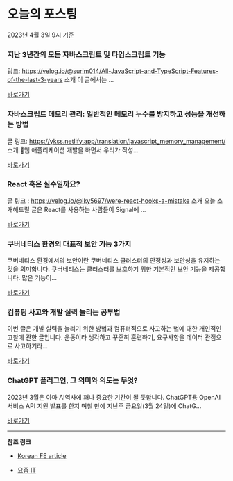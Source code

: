 # 오늘의 포스팅 
2023년 4월 3일 9시 기준 

###  지난 3년간의 모든 자바스크립트 및 타입스크립트 기능 

 링크: https://velog.io/@surim014/All-JavaScript-and-TypeScript-Features-of-the-last-3-years 소개 이 글에서는 ... 

 [바로가기](https://kofearticle.substack.com/p/korean-fe-article-3) 

###  자바스크립트 메모리 관리: 일반적인 메모리 누수를 방지하고 성능을 개선하는 방법 

 글 링크: https://ykss.netlify.app/translation/javascript_memory_management/ 소개 웹 애플리케이션 개발을 하면서 우리가 작성... 

 [바로가기](https://kofearticle.substack.com/p/korean-fe-article-7dc) 

###  React 훅은 실수일까요? 

 글 링크 : https://velog.io/@lky5697/were-react-hooks-a-mistake 소개 오늘 소개해드릴 글은 React를 사용하는 사람들이 Signal에 ... 

 [바로가기](https://kofearticle.substack.com/p/korean-fe-article-react-9b4) 

### 쿠버네티스 환경의 대표적 보안 기능 3가지 

 쿠버네티스 환경에서의 보안이란 쿠버네티스 클러스터의 안정성과 보안성을 유지하는 것을 의미합니다. 쿠버네티스는 클러스터를 보호하기 위한 기본적인 보안 기능을 제공합니다. 많은 기능이... 

 [바로가기](https://yozm.wishket.com/magazine/detail/1953/) 

### 컴퓨팅 사고와 개발 실력 늘리는 공부법 

 이번 글은 개발 실력을 늘리기 위한 방법과 컴퓨터적으로 사고하는 법에 대한 개인적인 고찰에 관한 글입니다. 운동이라 생각하고 꾸준히 훈련하기, 요구사항을 데이터 관점으로 사고하기라... 

 [바로가기](https://yozm.wishket.com/magazine/detail/1950/) 

### ChatGPT 플러그인, 그 의미와 의도는 무엇? 

 2023년 3월은 아마 AI역사에 꽤나 중요한 기간이 될 듯합니다. ChatGPT용 OpenAI 서비스 API 지원 발표를 한지 며칠 만에 지난주 금요일(3월 24일)에 ChatG... 

 [바로가기](https://yozm.wishket.com/magazine/detail/1951/) 

---

**참조 링크**

- [Korean FE article](https://kofearticle.substack.com) 

- [요즘 IT](https://yozm.wishket.com/magazine) 

